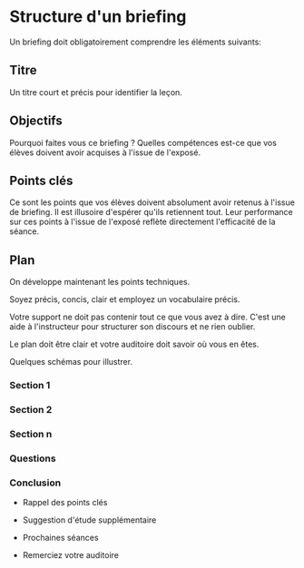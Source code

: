 # Structure d'un briefing

Un briefing doit obligatoirement comprendre les éléments suivants:





## Titre



Un titre court et précis pour identifier la leçon.



## Objectifs



Pourquoi faites vous ce briefing ? Quelles compétences est-ce que vos élèves doivent avoir acquises à l'issue de l'exposé.



## Points clés



Ce sont les points que vos élèves doivent absolument avoir retenus à l'issue de briefing. Il est illusoire d'espérer qu'ils retiennent tout. Leur performance sur ces points à l'issue de l'exposé reflète directement l'efficacité de la séance.



## Plan



On développe maintenant les points techniques.



Soyez précis, concis, clair et employez un vocabulaire précis.



Votre support ne doit pas contenir tout ce que vous avez à dire. C'est une aide à l'instructeur pour structurer son discours et ne rien oublier. 



Le plan doit être clair et votre auditoire doit savoir où vous en êtes.



Quelques schémas pour illustrer. 

### Section 1



### Section 2



### Section n



### Questions



### Conclusion



* Rappel des points clés



* Suggestion d'étude supplémentaire



* Prochaines séances

  

* Remerciez votre auditoire      
